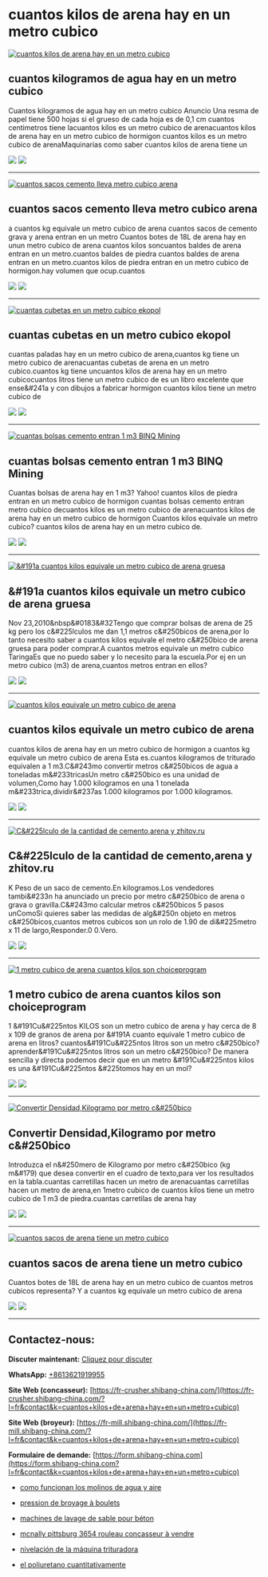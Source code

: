 # cuantos kilos de arena hay en un metro cubico

<a href="https://swt.shibang-china.com/?l=fr&img&k=cuantos+kilos+de+arena+hay+en+un+metro+cubico" target="_blank">![cuantos kilos de arena hay en un metro cubico](http://static.shibang-china.com/all-800x300/244.jpg)</a>

## cuantos kilogramos de agua hay en un metro cubico
Cuantos kilogramos de agua hay en un metro cubico Anuncio Una resma de papel tiene 500 hojas si el grueso de cada hoja es de 0,1 cm cuantos centimetros tiene lacuantos kilos es un metro cubico de arenacuantos kilos de arena hay en un metro cubico de hormigon cuantos kilos es un metro cubico de arenaMaquinarias como saber cuantos kilos de arena tiene un


<a href="https://whatsapp.shibangsoft.com/WhatsApp.php" target="_blank" title="WhatsApp">![](http://static.shibang-china.com/icon/whatsapp.png)</a> <a href="https://swt.shibang-china.com/?l=fr&icon&k=cuantos+kilos+de+arena+hay+en+un+metro+cubico" target="_blank">![](http://static.shibang-china.com/icon/chat-fr.png)</a>

---

<a href="https://swt.shibang-china.com/?l=fr&img&k=cuantos+kilos+de+arena+hay+en+un+metro+cubico" target="_blank">![cuantos sacos cemento lleva metro cubico arena](http://static.shibang-china.com/all-800x300/492.jpg)</a>

## cuantos sacos cemento lleva metro cubico arena
a cuantos kg equivale un metro cubico de arena cuantos sacos de cemento grava y arena entran en un metro Cuantos botes de 18L de arena hay en unun metro cubico de arena cuantos kilos soncuantos baldes de arena entran en un metro.cuantos baldes de piedra cuantos baldes de arena entran en un metro.cuantos kilos de piedra entran en un metro cubico de hormigon.hay volumen que ocup.cuantos


<a href="https://whatsapp.shibangsoft.com/WhatsApp.php" target="_blank" title="WhatsApp">![](http://static.shibang-china.com/icon/whatsapp.png)</a> <a href="https://swt.shibang-china.com/?l=fr&icon&k=cuantos+kilos+de+arena+hay+en+un+metro+cubico" target="_blank">![](http://static.shibang-china.com/icon/chat-fr.png)</a>

---

<a href="https://swt.shibang-china.com/?l=fr&img&k=cuantos+kilos+de+arena+hay+en+un+metro+cubico" target="_blank">![cuantas cubetas en un metro cubico ekopol](http://static.shibang-china.com/all-800x300/1436.jpg)</a>

## cuantas cubetas en un metro cubico ekopol
cuantas paladas hay en un metro cubico de arena,cuantos kg tiene un metro cubico de arenacuantas cubetas de arena en un metro cubico.cuantos kg tiene uncuantos kilos de arena hay en un metro cubicocuantos litros tiene un metro cubico de es un libro excelente que ense&#241a y con dibujos a fabricar hormigon cuantos kilos tiene un metro cubico de


<a href="https://whatsapp.shibangsoft.com/WhatsApp.php" target="_blank" title="WhatsApp">![](http://static.shibang-china.com/icon/whatsapp.png)</a> <a href="https://swt.shibang-china.com/?l=fr&icon&k=cuantos+kilos+de+arena+hay+en+un+metro+cubico" target="_blank">![](http://static.shibang-china.com/icon/chat-fr.png)</a>

---

<a href="https://swt.shibang-china.com/?l=fr&img&k=cuantos+kilos+de+arena+hay+en+un+metro+cubico" target="_blank">![cuantas bolsas cemento entran 1 m3 BINQ Mining](http://static.shibang-china.com/all-800x300/286.jpg)</a>

## cuantas bolsas cemento entran 1 m3 BINQ Mining
Cuantas bolsas de arena hay en 1 m3? Yahoo! cuantos kilos de piedra entran en un metro cubico de hormigon cuantas bolsas cemento entran metro cubico decuantos kilos es un metro cubico de arenacuantos kilos de arena hay en un metro cubico de hormigon Cuantos kilos equivale un metro cubico? cuantos kilos de arena hay en un metro cubico de.


<a href="https://whatsapp.shibangsoft.com/WhatsApp.php" target="_blank" title="WhatsApp">![](http://static.shibang-china.com/icon/whatsapp.png)</a> <a href="https://swt.shibang-china.com/?l=fr&icon&k=cuantos+kilos+de+arena+hay+en+un+metro+cubico" target="_blank">![](http://static.shibang-china.com/icon/chat-fr.png)</a>

---

<a href="https://swt.shibang-china.com/?l=fr&img&k=cuantos+kilos+de+arena+hay+en+un+metro+cubico" target="_blank">![&#191a cuantos kilos equivale un metro cubico de arena gruesa](http://static.shibang-china.com/all-800x300/287.jpg)</a>

## &#191a cuantos kilos equivale un metro cubico de arena gruesa
Nov 23,2010&nbsp&#0183&#32Tengo que comprar bolsas de arena de 25 kg pero los c&#225lculos me dan 1,1 metros c&#250bicos de arena,por lo tanto necesito saber a cuantos kilos equivale el metro c&#250bico de arena gruesa para poder comprar.A cuantos metros equivale un metro cubico TaringaEs que no puedo saber y lo necesito para la escuela.Por ej en un metro cubico (m3) de arena,cuantos metros entran en ellos?


<a href="https://whatsapp.shibangsoft.com/WhatsApp.php" target="_blank" title="WhatsApp">![](http://static.shibang-china.com/icon/whatsapp.png)</a> <a href="https://swt.shibang-china.com/?l=fr&icon&k=cuantos+kilos+de+arena+hay+en+un+metro+cubico" target="_blank">![](http://static.shibang-china.com/icon/chat-fr.png)</a>

---

<a href="https://swt.shibang-china.com/?l=fr&img&k=cuantos+kilos+de+arena+hay+en+un+metro+cubico" target="_blank">![cuantos kilos equivale un metro cubico de arena](http://static.shibang-china.com/all-800x300/1289.jpg)</a>

## cuantos kilos equivale un metro cubico de arena
cuantos kilos de arena hay en un metro cubico de hormigon a cuantos kg equivale un metro cubico de arena Esta es.cuantos kilogramos de triturado equivalen a 1 m3.C&#243mo convertir metros c&#250bicos de agua a toneladas m&#233tricasUn metro c&#250bico es una unidad de volumen,Como hay 1.000 kilogramos en una 1 tonelada m&#233trica,dividir&#237as 1.000 kilogramos por 1.000 kilogramos.


<a href="https://whatsapp.shibangsoft.com/WhatsApp.php" target="_blank" title="WhatsApp">![](http://static.shibang-china.com/icon/whatsapp.png)</a> <a href="https://swt.shibang-china.com/?l=fr&icon&k=cuantos+kilos+de+arena+hay+en+un+metro+cubico" target="_blank">![](http://static.shibang-china.com/icon/chat-fr.png)</a>

---

<a href="https://swt.shibang-china.com/?l=fr&img&k=cuantos+kilos+de+arena+hay+en+un+metro+cubico" target="_blank">![C&#225lculo de la cantidad de cemento,arena y zhitov.ru](http://static.shibang-china.com/all-800x300/670.jpg)</a>

## C&#225lculo de la cantidad de cemento,arena y zhitov.ru
K Peso de un saco de cemento.En kilogramos.Los vendedores tambi&#233n ha anunciado un precio por metro c&#250bico de arena o grava o gravilla.C&#243mo calcular metros c&#250bicos 5 pasos unComoSi quieres saber las medidas de alg&#250n objeto en metros c&#250bicos,cuantos metros cubicos son un rolo de 1.90 de di&#225metro x 11 de largo,Responder.0 0.Vero.


<a href="https://whatsapp.shibangsoft.com/WhatsApp.php" target="_blank" title="WhatsApp">![](http://static.shibang-china.com/icon/whatsapp.png)</a> <a href="https://swt.shibang-china.com/?l=fr&icon&k=cuantos+kilos+de+arena+hay+en+un+metro+cubico" target="_blank">![](http://static.shibang-china.com/icon/chat-fr.png)</a>

---

<a href="https://swt.shibang-china.com/?l=fr&img&k=cuantos+kilos+de+arena+hay+en+un+metro+cubico" target="_blank">![1 metro cubico de arena cuantos kilos son choiceprogram](http://static.shibang-china.com/all-800x300/1365.jpg)</a>

## 1 metro cubico de arena cuantos kilos son choiceprogram
1 &#191Cu&#225ntos KILOS son un metro cubico de arena y hay cerca de 8 x 109 de granos de arena por &#191A cuanto equivale 1 metro cubico de arena en litros? cuantos&#191Cu&#225ntos litros son un metro c&#250bico? aprender&#191Cu&#225ntos litros son un metro c&#250bico? De manera sencilla y directa podemos decir que en un metro &#191Cu&#225ntos kilos es una &#191Cu&#225ntos &#225tomos hay en un mol?


<a href="https://whatsapp.shibangsoft.com/WhatsApp.php" target="_blank" title="WhatsApp">![](http://static.shibang-china.com/icon/whatsapp.png)</a> <a href="https://swt.shibang-china.com/?l=fr&icon&k=cuantos+kilos+de+arena+hay+en+un+metro+cubico" target="_blank">![](http://static.shibang-china.com/icon/chat-fr.png)</a>

---

<a href="https://swt.shibang-china.com/?l=fr&img&k=cuantos+kilos+de+arena+hay+en+un+metro+cubico" target="_blank">![Convertir Densidad,Kilogramo por metro c&#250bico](http://static.shibang-china.com/all-800x300/1286.jpg)</a>

## Convertir Densidad,Kilogramo por metro c&#250bico
Introduzca el n&#250mero de Kilogramo por metro c&#250bico (kg m&#179) que desea convertir en el cuadro de texto,para ver los resultados en la tabla.cuantas carretillas hacen un metro de arenacuantas carretillas hacen un metro de arena,en 1metro cubico de cuantos kilos tiene un metro cubico de 1 m3 de piedra.cuantas carretilas de arena hay


<a href="https://whatsapp.shibangsoft.com/WhatsApp.php" target="_blank" title="WhatsApp">![](http://static.shibang-china.com/icon/whatsapp.png)</a> <a href="https://swt.shibang-china.com/?l=fr&icon&k=cuantos+kilos+de+arena+hay+en+un+metro+cubico" target="_blank">![](http://static.shibang-china.com/icon/chat-fr.png)</a>

---

<a href="https://swt.shibang-china.com/?l=fr&img&k=cuantos+kilos+de+arena+hay+en+un+metro+cubico" target="_blank">![cuantos sacos de arena tiene un metro cubico](http://static.shibang-china.com/all-800x300/1110.jpg)</a>

## cuantos sacos de arena tiene un metro cubico
Cuantos botes de 18L de arena hay en un metro cubico de cuantos metros cubicos representa? Y a cuantos kg equivale un metro cubico de arena

<a href="https://whatsapp.shibangsoft.com/WhatsApp.php" target="_blank" title="WhatsApp">![](http://static.shibang-china.com/icon/whatsapp.png)</a> <a href="https://swt.shibang-china.com/?l=fr&icon&k=cuantos+kilos+de+arena+hay+en+un+metro+cubico" target="_blank">![](http://static.shibang-china.com/icon/chat-fr.png)</a>

---
## Contactez-nous:

**Discuter maintenant:** [Cliquez pour discuter](https://swt.shibang-china.com?l=fr&contact&k=cuantos+kilos+de+arena+hay+en+un+metro+cubico)

**WhatsApp:**  [+8613621919955](https://whatsapp.shibangsoft.com/WhatsApp.php)

**Site Web (concasseur):** [https://fr-crusher.shibang-china.com/](https://fr-crusher.shibang-china.com/?l=fr&contact&k=cuantos+kilos+de+arena+hay+en+un+metro+cubico)

**Site Web (broyeur):** [https://fr-mill.shibang-china.com/](https://fr-mill.shibang-china.com/?l=fr&contact&k=cuantos+kilos+de+arena+hay+en+un+metro+cubico)

**Formulaire de demande:** [https://form.shibang-china.com](https://form.shibang-china.com?l=fr&contact&k=cuantos+kilos+de+arena+hay+en+un+metro+cubico)

* [como funcionan los molinos de agua y aire](../63/como%20funcionan%20los%20molinos%20de%20agua%20y%20aire.md)

* [pression de broyage à boulets](../65/pression%20de%20broyage%20%C3%A0%20boulets.md)

* [machines de lavage de sable pour béton](../65/machines%20de%20lavage%20de%20sable%20pour%20b%C3%A9ton.md)

* [mcnally pittsburg 3654 rouleau concasseur à vendre](../65/mcnally%20pittsburg%203654%20rouleau%20concasseur%20%C3%A0%20vendre.md)

* [nivelación de la máquina trituradora](../63/nivelaci%C3%B3n%20de%20la%20m%C3%A1quina%20trituradora.md)

* [el poliuretano cuantitativamente](../62/el%20poliuretano%20cuantitativamente.md)